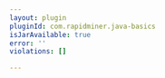 ```yaml
---
layout: plugin
pluginId: com.rapidminer.java-basics
isJarAvailable: true
error: ''
violations: []

---
```

